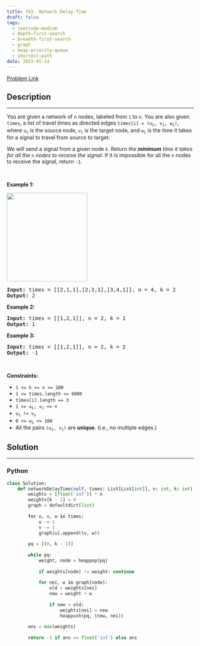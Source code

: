 ```yaml
---
title: 743. Network Delay Time
draft: false
tags: 
  - leetcode-medium
  - depth-first-search
  - breadth-first-search
  - graph
  - heap-priority-queue
  - shortest-path
date: 2022-05-14
---
```


[Problem Link](https://leetcode.com/problems/network-delay-time/)

## Description

---
<p>You are given a network of <code>n</code> nodes, labeled from <code>1</code> to <code>n</code>. You are also given <code>times</code>, a list of travel times as directed edges <code>times[i] = (u<sub>i</sub>, v<sub>i</sub>, w<sub>i</sub>)</code>, where <code>u<sub>i</sub></code> is the source node, <code>v<sub>i</sub></code> is the target node, and <code>w<sub>i</sub></code> is the time it takes for a signal to travel from source to target.</p>

<p>We will send a signal from a given node <code>k</code>. Return <em>the <strong>minimum</strong> time it takes for all the</em> <code>n</code> <em>nodes to receive the signal</em>. If it is impossible for all the <code>n</code> nodes to receive the signal, return <code>-1</code>.</p>

<p>&nbsp;</p>
<p><strong class="example">Example 1:</strong></p>
<img alt="" src="https://assets.leetcode.com/uploads/2019/05/23/931_example_1.png" style="width: 217px; height: 239px;" />
<pre>
<strong>Input:</strong> times = [[2,1,1],[2,3,1],[3,4,1]], n = 4, k = 2
<strong>Output:</strong> 2
</pre>

<p><strong class="example">Example 2:</strong></p>

<pre>
<strong>Input:</strong> times = [[1,2,1]], n = 2, k = 1
<strong>Output:</strong> 1
</pre>

<p><strong class="example">Example 3:</strong></p>

<pre>
<strong>Input:</strong> times = [[1,2,1]], n = 2, k = 2
<strong>Output:</strong> -1
</pre>

<p>&nbsp;</p>
<p><strong>Constraints:</strong></p>

<ul>
	<li><code>1 &lt;= k &lt;= n &lt;= 100</code></li>
	<li><code>1 &lt;= times.length &lt;= 6000</code></li>
	<li><code>times[i].length == 3</code></li>
	<li><code>1 &lt;= u<sub>i</sub>, v<sub>i</sub> &lt;= n</code></li>
	<li><code>u<sub>i</sub> != v<sub>i</sub></code></li>
	<li><code>0 &lt;= w<sub>i</sub> &lt;= 100</code></li>
	<li>All the pairs <code>(u<sub>i</sub>, v<sub>i</sub>)</code> are <strong>unique</strong>. (i.e., no multiple edges.)</li>
</ul>


## Solution

---
### Python
``` py title='network-delay-time'
class Solution:
    def networkDelayTime(self, times: List[List[int]], n: int, k: int) -> int:
        weights = [float('inf')] * n
        weights[k - 1] = 0
        graph = defaultdict(list)
        
        for u, v, w in times:
            u -= 1
            v -= 1
            graph[u].append((v, w))
        
        pq = [(0, k - 1)]
        
        while pq:
            weight, node = heappop(pq)
            
            if weights[node] != weight: continue
            
            for nei, w in graph[node]:
                old = weights[nei]
                new = weight + w
                
                if new < old:
                    weights[nei] = new
                    heappush(pq, (new, nei))
        
        ans = max(weights)
        
        return -1 if ans == float('inf') else ans
```

